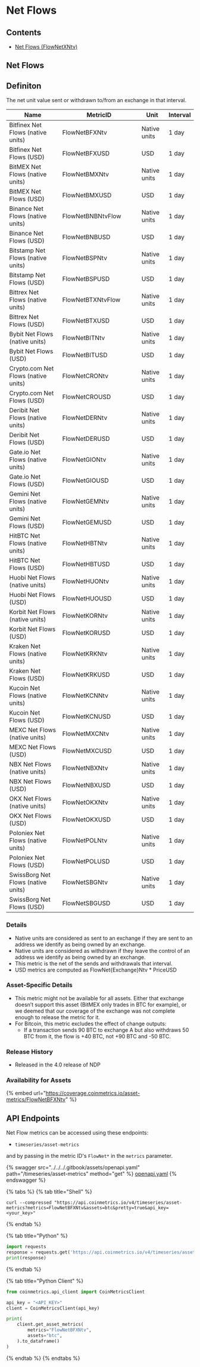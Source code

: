 # Net Flows

## Contents

* [Net Flows (FlowNetXNtv)](net-flows.md#flownet)

## Net Flows <a href="#flownet" id="flownet"></a>

## Definiton

The net unit value sent or withdrawn to/from an exchange in that interval.

<table><thead><tr><th>Name</th><th width="197">MetricID</th><th>Unit</th><th>Interval</th></tr></thead><tbody><tr><td>Bitfinex Net Flows (native units)</td><td>FlowNetBFXNtv</td><td>Native units</td><td>1 day</td></tr><tr><td>Bitfinex Net Flows (USD)</td><td>FlowNetBFXUSD</td><td>USD</td><td>1 day</td></tr><tr><td>BitMEX Net Flows (native units)</td><td>FlowNetBMXNtv</td><td>Native units</td><td>1 day</td></tr><tr><td>BitMEX Net Flows (USD)</td><td>FlowNetBMXUSD</td><td>USD</td><td>1 day</td></tr><tr><td>Binance Net Flows (native units)</td><td>FlowNetBNBNtvFlow</td><td>Native units</td><td>1 day</td></tr><tr><td>Binance Net Flows (USD)</td><td>FlowNetBNBUSD</td><td>USD</td><td>1 day</td></tr><tr><td>Bitstamp Net Flows (native units)</td><td>FlowNetBSPNtv</td><td>Native units</td><td>1 day</td></tr><tr><td>Bitstamp Net Flows (USD)</td><td>FlowNetBSPUSD</td><td>USD</td><td>1 day</td></tr><tr><td>Bittrex Net Flows (native units)</td><td>FlowNetBTXNtvFlow</td><td>Native units</td><td>1 day</td></tr><tr><td>Bittrex Net Flows (USD)</td><td>FlowNetBTXUSD</td><td>USD</td><td>1 day</td></tr><tr><td>Bybit Net Flows (native units)</td><td>FlowNetBITNtv</td><td>Native units</td><td>1 day</td></tr><tr><td>Bybit Net Flows (USD)</td><td>FlowNetBITUSD</td><td>USD</td><td>1 day</td></tr><tr><td>Crypto.com Net Flows (native units)</td><td>FlowNetCRONtv</td><td>Native units</td><td>1 day</td></tr><tr><td>Crypto.com Net Flows (USD)</td><td>FlowNetCROUSD</td><td>USD</td><td>1 day</td></tr><tr><td>Deribit Net Flows (native units)</td><td>FlowNetDERNtv</td><td>Native units</td><td>1 day</td></tr><tr><td>Deribit Net Flows (USD)</td><td>FlowNetDERUSD </td><td>USD</td><td>1 day</td></tr><tr><td>Gate.io Net Flows (native units)</td><td>FlowNetGIONtv</td><td>Native units</td><td>1 day</td></tr><tr><td>Gate.io Net Flows (USD)</td><td>FlowNetGIOUSD</td><td>USD</td><td>1 day</td></tr><tr><td>Gemini Net Flows (native units)</td><td>FlowNetGEMNtv</td><td>Native units</td><td>1 day</td></tr><tr><td>Gemini Net Flows (USD)</td><td>FlowNetGEMUSD</td><td>USD</td><td>1 day</td></tr><tr><td>HitBTC Net Flows (native units)</td><td>FlowNetHBTNtv</td><td>Native units</td><td>1 day</td></tr><tr><td>HitBTC Net Flows (USD)</td><td>FlowNetHBTUSD</td><td>USD</td><td>1 day</td></tr><tr><td>Huobi Net Flows (native units)</td><td>FlowNetHUONtv</td><td>Native units</td><td>1 day</td></tr><tr><td>Huobi Net Flows (USD)</td><td>FlowNetHUOUSD</td><td>USD</td><td>1 day</td></tr><tr><td>Korbit Net Flows (native units)</td><td>FlowNetKORNtv</td><td>Native units</td><td>1 day</td></tr><tr><td>Korbit Net Flows (USD)</td><td>FlowNetKORUSD</td><td>USD</td><td>1 day</td></tr><tr><td>Kraken Net Flows (native units)</td><td>FlowNetKRKNtv</td><td>Native units</td><td>1 day</td></tr><tr><td>Kraken Net Flows (USD)</td><td>FlowNetKRKUSD</td><td>USD</td><td>1 day</td></tr><tr><td>Kucoin Net Flows (native units)</td><td>FlowNetKCNNtv</td><td>Native units</td><td>1 day</td></tr><tr><td>Kucoin Net Flows (USD)</td><td>FlowNetKCNUSD</td><td>USD</td><td>1 day</td></tr><tr><td>MEXC Net Flows (native units)</td><td>FlowNetMXCNtv</td><td>Native units</td><td>1 day</td></tr><tr><td>MEXC Net Flows (USD)</td><td>FlowNetMXCUSD</td><td>USD</td><td>1 day</td></tr><tr><td>NBX Net Flows (native units)</td><td>FlowNetNBXNtv</td><td>Native units</td><td>1 day</td></tr><tr><td>NBX Net Flows (USD)</td><td>FlowNetNBXUSD</td><td>USD</td><td>1 day</td></tr><tr><td>OKX Net Flows (native units)</td><td>FlowNetOKXNtv</td><td>Native units</td><td>1 day</td></tr><tr><td>OKX Net Flows (USD)</td><td>FlowNetOKXUSD</td><td>USD</td><td>1 day</td></tr><tr><td>Poloniex Net Flows (native units)</td><td>FlowNetPOLNtv</td><td>Native units</td><td>1 day</td></tr><tr><td>Poloniex Net Flows (USD)</td><td>FlowNetPOLUSD</td><td>USD</td><td>1 day</td></tr><tr><td>SwissBorg Net Flows (native units)</td><td>FlowNetSBGNtv</td><td>Native units</td><td>1 day</td></tr><tr><td>SwissBorg Net Flows (USD)</td><td>FlowNetSBGUSD</td><td>USD</td><td>1 day</td></tr></tbody></table>

### Details

* Native units are considered as sent to an exchange if they are sent to an address we identify as being owned by an exchange.
* Native units are considered as withdrawn if they leave the control of an address we identify as being owned by an exchange.
* This metric is the net of the sends and withdrawals that interval.
* USD metrics are computed as FlowNet{Exchange}Ntv \* PriceUSD

### Asset-Specific Details

* This metric might not be available for all assets. Either that exchange doesn’t support this asset (BitMEX only trades in BTC for example), or we deemed that our coverage of the exchange was not complete enough to release the metric for it.
* For Bitcoin, this metric excludes the effect of change outputs:
  * If a transaction sends 90 BTC to exchange A but also withdraws 50 BTC from it, the flow is +40 BTC, not +90 BTC and -50 BTC.

### Release History

* Released in the 4.0 release of NDP

### Availability for Assets

{% embed url="https://coverage.coinmetrics.io/asset-metrics/FlowNetBFXNtv" %}

## API Endpoints

Net Flow metrics can be accessed using these endpoints:

* `timeseries/asset-metrics`

and by passing in the metric ID's `FlowNet*` in the `metrics` parameter.

{% swagger src="../../../.gitbook/assets/openapi.yaml" path="/timeseries/asset-metrics" method="get" %}
[openapi.yaml](../../../.gitbook/assets/openapi.yaml)
{% endswagger %}

{% tabs %}
{% tab title="Shell" %}
```shell
curl --compressed "https://api.coinmetrics.io/v4/timeseries/asset-metrics?metrics=FlowNetBFXNtv&assets=btc&pretty=true&api_key=<your_key>"
```
{% endtab %}

{% tab title="Python" %}
```python
import requests
response = requests.get('https://api.coinmetrics.io/v4/timeseries/asset-metrics?metrics=FlowNetBFXNtv&assets=btc&pretty=true&api_key=<your_key>').json()
print(response)
```
{% endtab %}

{% tab title="Python Client" %}
```python
from coinmetrics.api_client import CoinMetricsClient

api_key = "<API_KEY>"
client = CoinMetricsClient(api_key)

print(
    client.get_asset_metrics(
        metrics="FlowNetBFXNtv", 
        assets="btc",
    ).to_dataframe()
)
```
{% endtab %}
{% endtabs %}
